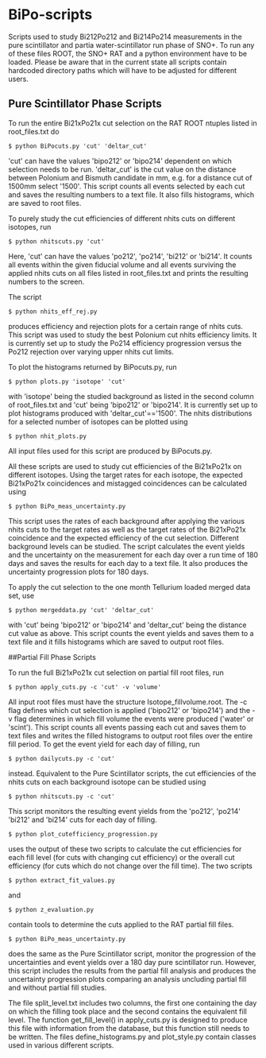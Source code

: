 # BiPo-scripts

Scripts used to study Bi212Po212 and Bi214Po214 measurements in the pure scintillator and partia water-scintillator run phase of SNO+. To run any of these files ROOT, the SNO+ RAT and a python environment have to be loaded. Please be aware that in the current state all scripts contain hardcoded directory paths which will have to be adjusted for different users.

## Pure Scintillator Phase Scripts

To run the entire Bi21xPo21x cut selection on the RAT ROOT ntuples listed in root_files.txt do 

    $ python BiPocuts.py 'cut' 'deltar_cut'

'cut' can have the values 'bipo212' or 'bipo214' dependent on which selection needs to be run. 'deltar_cut' is the cut value on the distance between Polonium and Bismuth candidate in mm, e.g. for a distance cut of 1500mm select '1500'. This script counts all events selected by each cut and saves the resulting numbers to a text file. It also fills histograms, which are saved to root files. 

To purely study the cut efficiencies of different nhits cuts on different isotopes, run 

    $ python nhitscuts.py 'cut' 

Here, 'cut' can have the values 'po212', 'po214', 'bi212' or 'bi214'. It counts all events within the given fiducial volume and all events surviving the applied nhits cuts on all files listed in root_files.txt and prints the resulting numbers to the screen.

The script 

    $ python nhits_eff_rej.py

produces efficiency and rejection plots for a certain range of nhits cuts. This script was used to study the best Polonium cut nhits efficiency limits. It is currently set up to study the Po214 efficiency progression versus the Po212 rejection over varying upper nhits cut limits.

To plot the histograms returned by BiPocuts.py, run 

    $ python plots.py 'isotope' 'cut'

with 'isotope' being the studied background as listed in the second column of root_files.txt and 'cut' being 'bipo212' or 'bipo214'. It is currently set up to plot histograms produced with 'deltar_cut'=='1500'. The nhits distributions for a selected number of isotopes can be plotted using 

    $ python nhit_plots.py

All input files used for this script are produced by BiPocuts.py.

All these scripts are used to study cut efficiencies of the Bi21xPo21x on different isotopes. Using the target rates for each isotope, the expected Bi21xPo21x coincidences and mistagged coincidences can be calculated using 

    $ python BiPo_meas_uncertainty.py

This script uses the rates of each background after applying the various nhits cuts to the target rates as well as the target rates of the Bi21xPo21x coincidence and the expected efficiency of the cut selection. Different background levels can be studied. The script calculates the event yields and the uncertainty on the measurement for each day over a run time of 180 days and saves the results for each day to a text file. It also produces the uncertainty progression plots for 180 days.

To apply the cut selection to the one month Tellurium loaded merged data set, use 

    $ python mergeddata.py 'cut' 'deltar_cut' 

with 'cut' being 'bipo212' or 'bipo214' and 'deltar_cut' being the distance cut value as above. This script counts the event yields and saves them to a text file and it fills histograms which are saved to output root files.

##Partial Fill Phase Scripts

To run the full Bi21xPo21x cut selection on partial fill root files, run 

    $ python apply_cuts.py -c 'cut' -v 'volume'

All input root files must have the structure Isotope_fillvolume.root. The -c flag defines which cut selection is applied ('bipo212' or 'bipo214') and the -v flag determines in which fill volume the events were produced ('water' or 'scint'). This script counts all events passing each cut and saves them to text files and writes the filled histograms to output root files over the entire fill period. To get the event yield for each day of filling, run 

    $ python dailycuts.py -c 'cut'

instead. Equivalent to the Pure Scintillator scripts, the cut efficiencies of the nhits cuts on each background isotope can be studied using 

    $ python nhitscuts.py -c 'cut'

This script monitors the resulting event yields from the 'po212', 'po214' 'bi212' and 'bi214' cuts for each day of filling. 

    $ python plot_cutefficiency_progression.py 

uses the output of these two scripts to calculate the cut efficiencies for each fill level (for cuts with changing cut efficiency) or the overall cut efficiency (for cuts which do not change over the fill time). The two scripts 

    $ python extract_fit_values.py 

and 

    $ python z_evaluation.py

contain tools to determine the cuts applied to the RAT partial fill files. 

    $ python BiPo_meas_uncertainty.py

does the same as the Pure Scintillator script, monitor the progression of the uncertainties and event yields over a 180 day pure scintillator run. However, this script includes the results from the partial fill analysis and produces the uncertainty progression plots comparing an analysis uncluding partial fill and without partial fill studies.

The file split_level.txt includes two columns, the first one containing the day on which the filling took place and the second contains the equivalent fill level. The function get_fill_level() in apply_cuts.py is designed to produce this file with information from the database, but this function still needs to be written. The files define_histograms.py and plot_style.py contain classes used in various different scripts. 
